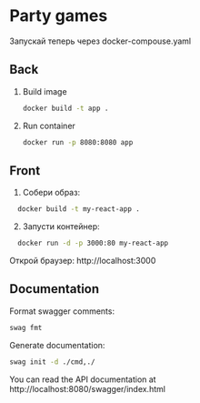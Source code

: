 # Party games

Запускай теперь через docker-compouse.yaml

## Back

1. Build image
    ```bash
    docker build -t app .
    ```
2. Run container
    ```bash
   docker run -p 8080:8080 app
   ```

## Front

1. Собери образ:

  ```bash
    docker build -t my-react-app .
   ```

2. Запусти контейнер:

  ```bash
    docker run -d -p 3000:80 my-react-app
```

Открой браузер:
http://localhost:3000

## Documentation

Format swagger comments:

```bash
swag fmt
```

Generate documentation:
```bash
swag init -d ./cmd,./
```

You can read the API documentation at http://localhost:8080/swagger/index.html